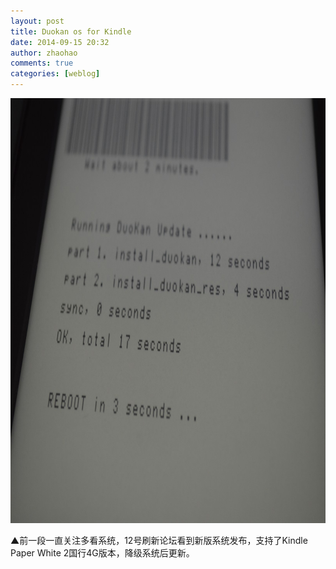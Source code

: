 ```yaml
---
layout: post
title: Duokan os for Kindle
date: 2014-09-15 20:32
author: zhaohao
comments: true
categories: [weblog]
---
```

<a href="/Resource/Nikon-2014-09-12-13-48-32.jpg"><img src="/Resource/Nikon-2014-09-12-13-48-32.jpg" alt="Nikon 2014-09-12 13-48-32" width="1024" height="680" /></a>

▲前一段一直关注多看系统，12号刷新论坛看到新版系统发布，支持了Kindle Paper White 2国行4G版本，降级系统后更新。
